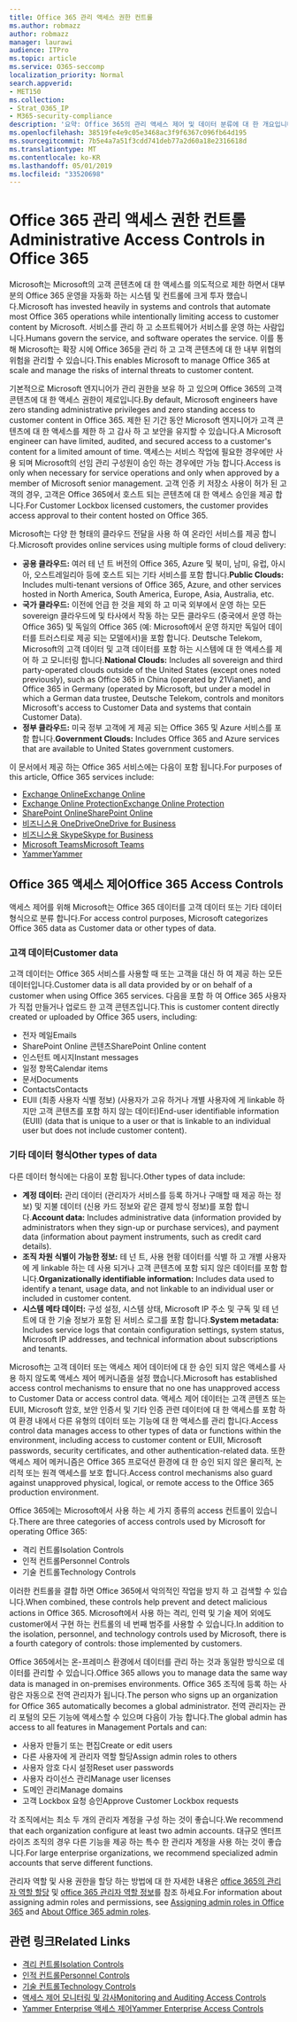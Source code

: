 ```yaml
---
title: Office 365 관리 액세스 권한 컨트롤
ms.author: robmazz
author: robmazz
manager: laurawi
audience: ITPro
ms.topic: article
ms.service: O365-seccomp
localization_priority: Normal
search.appverid:
- MET150
ms.collection:
- Strat_O365_IP
- M365-security-compliance
description: '요약: Office 365의 관리 액세스 제어 및 데이터 분류에 대 한 개요입니다.'
ms.openlocfilehash: 38519fe4e9c05e3468ac3f9f6367c096fb64d195
ms.sourcegitcommit: 7b5e4a7a51f3cdd741deb77a2d60a18e2316618d
ms.translationtype: MT
ms.contentlocale: ko-KR
ms.lasthandoff: 05/01/2019
ms.locfileid: "33520698"
---
```

# <a name="administrative-access-controls-in-office-365"></a><span data-ttu-id="cb99a-103">Office 365 관리 액세스 권한 컨트롤</span><span class="sxs-lookup"><span data-stu-id="cb99a-103">Administrative Access Controls in Office 365</span></span> 

<span data-ttu-id="cb99a-104">Microsoft는 Microsoft의 고객 콘텐츠에 대 한 액세스를 의도적으로 제한 하면서 대부분의 Office 365 운영을 자동화 하는 시스템 및 컨트롤에 크게 투자 했습니다.</span><span class="sxs-lookup"><span data-stu-id="cb99a-104">Microsoft has invested heavily in systems and controls that automate most Office 365 operations while intentionally limiting access to customer content by Microsoft.</span></span> <span data-ttu-id="cb99a-105">서비스를 관리 하 고 소프트웨어가 서비스를 운영 하는 사람입니다.</span><span class="sxs-lookup"><span data-stu-id="cb99a-105">Humans govern the service, and software operates the service.</span></span> <span data-ttu-id="cb99a-106">이를 통해 Microsoft는 확장 시에 Office 365을 관리 하 고 고객 콘텐츠에 대 한 내부 위협의 위험을 관리할 수 있습니다.</span><span class="sxs-lookup"><span data-stu-id="cb99a-106">This enables Microsoft to manage Office 365 at scale and manage the risks of internal threats to customer content.</span></span>

<span data-ttu-id="cb99a-107">기본적으로 Microsoft 엔지니어가 관리 권한을 보유 하 고 있으며 Office 365의 고객 콘텐츠에 대 한 액세스 권한이 제로입니다.</span><span class="sxs-lookup"><span data-stu-id="cb99a-107">By default, Microsoft engineers have zero standing administrative privileges and zero standing access to customer content in Office 365.</span></span> <span data-ttu-id="cb99a-108">제한 된 기간 동안 Microsoft 엔지니어가 고객 콘텐츠에 대 한 액세스를 제한 하 고 감사 하 고 보안을 유지할 수 있습니다.</span><span class="sxs-lookup"><span data-stu-id="cb99a-108">A Microsoft engineer can have limited, audited, and secured access to a customer's content for a limited amount of time.</span></span> <span data-ttu-id="cb99a-109">액세스는 서비스 작업에 필요한 경우에만 사용 되며 Microsoft의 선임 관리 구성원이 승인 하는 경우에만 가능 합니다.</span><span class="sxs-lookup"><span data-stu-id="cb99a-109">Access is only when necessary for service operations and only when approved by a member of Microsoft senior management.</span></span> <span data-ttu-id="cb99a-110">고객 인증 키 저장소 사용이 허가 된 고객의 경우, 고객은 Office 365에서 호스트 되는 콘텐츠에 대 한 액세스 승인을 제공 합니다.</span><span class="sxs-lookup"><span data-stu-id="cb99a-110">For Customer Lockbox licensed customers, the customer provides access approval to their content hosted on Office 365.</span></span>

<span data-ttu-id="cb99a-111">Microsoft는 다양 한 형태의 클라우드 전달을 사용 하 여 온라인 서비스를 제공 합니다.</span><span class="sxs-lookup"><span data-stu-id="cb99a-111">Microsoft provides online services using multiple forms of cloud delivery:</span></span>

- <span data-ttu-id="cb99a-112">**공용 클라우드:** 여러 테 넌 트 버전의 Office 365, Azure 및 북미, 남미, 유럽, 아시아, 오스트레일리아 등에 호스트 되는 기타 서비스를 포함 합니다.</span><span class="sxs-lookup"><span data-stu-id="cb99a-112">**Public Clouds:** Includes multi-tenant versions of Office 365, Azure, and other services hosted in North America, South America, Europe, Asia, Australia, etc.</span></span>
- <span data-ttu-id="cb99a-113">**국가 클라우드:** 이전에 언급 한 것을 제외 하 고 미국 외부에서 운영 하는 모든 sovereign 클라우드에 및 타사에서 작동 하는 모든 클라우드 (중국에서 운영 하는 Office 365) 및 독일의 Office 365 (예: Microsoft에서 운영 하지만 독일어 데이터를 트러스티로 제공 되는 모델에서)을 포함 합니다. Deutsche Telekom, Microsoft의 고객 데이터 및 고객 데이터를 포함 하는 시스템에 대 한 액세스를 제어 하 고 모니터링 합니다.</span><span class="sxs-lookup"><span data-stu-id="cb99a-113">**National Clouds:** Includes all sovereign and third party-operated clouds outside of the United States (except ones noted previously), such as Office 365 in China (operated by 21Vianet), and Office 365 in Germany (operated by Microsoft, but under a model in which a German data trustee, Deutsche Telekom, controls and monitors Microsoft's access to Customer Data and systems that contain Customer Data).</span></span>
- <span data-ttu-id="cb99a-114">**정부 클라우드:** 미국 정부 고객에 게 제공 되는 Office 365 및 Azure 서비스를 포함 합니다.</span><span class="sxs-lookup"><span data-stu-id="cb99a-114">**Government Clouds:** Includes Office 365 and Azure services that are available to United States government customers.</span></span>

<span data-ttu-id="cb99a-115">이 문서에서 제공 하는 Office 365 서비스에는 다음이 포함 됩니다.</span><span class="sxs-lookup"><span data-stu-id="cb99a-115">For purposes of this article, Office 365 services include:</span></span>

- [<span data-ttu-id="cb99a-116">Exchange Online</span><span class="sxs-lookup"><span data-stu-id="cb99a-116">Exchange Online</span></span>](https://docs.microsoft.com/Exchange/exchange-online)
- [<span data-ttu-id="cb99a-117">Exchange Online Protection</span><span class="sxs-lookup"><span data-stu-id="cb99a-117">Exchange Online Protection</span></span>](https://docs.microsoft.com/Office365/SecurityCompliance/eop/exchange-online-protection-overview)
- [<span data-ttu-id="cb99a-118">SharePoint Online</span><span class="sxs-lookup"><span data-stu-id="cb99a-118">SharePoint Online</span></span>](https://docs.microsoft.com/sharepoint/sharepoint-online)
- [<span data-ttu-id="cb99a-119">비즈니스용 OneDrive</span><span class="sxs-lookup"><span data-stu-id="cb99a-119">OneDrive for Business</span></span>](https://docs.microsoft.com/OneDrive/onedrive)
- [<span data-ttu-id="cb99a-120">비즈니스용 Skype</span><span class="sxs-lookup"><span data-stu-id="cb99a-120">Skype for Business</span></span>](https://docs.microsoft.com/SkypeForBusiness/skype-for-business-online)
- [<span data-ttu-id="cb99a-121">Microsoft Teams</span><span class="sxs-lookup"><span data-stu-id="cb99a-121">Microsoft Teams</span></span>](https://docs.microsoft.com/MicrosoftTeams/Teams-overview)
- [<span data-ttu-id="cb99a-122">Yammer</span><span class="sxs-lookup"><span data-stu-id="cb99a-122">Yammer</span></span>](https://docs.microsoft.com/yammer/yammer-landing-page)

## <a name="office-365-access-controls"></a><span data-ttu-id="cb99a-123">Office 365 액세스 제어</span><span class="sxs-lookup"><span data-stu-id="cb99a-123">Office 365 Access Controls</span></span>

<span data-ttu-id="cb99a-124">액세스 제어를 위해 Microsoft는 Office 365 데이터를 고객 데이터 또는 기타 데이터 형식으로 분류 합니다.</span><span class="sxs-lookup"><span data-stu-id="cb99a-124">For access control purposes, Microsoft categorizes Office 365 data as Customer data or other types of data.</span></span>

### <a name="customer-data"></a><span data-ttu-id="cb99a-125">고객 데이터</span><span class="sxs-lookup"><span data-stu-id="cb99a-125">Customer data</span></span>

<span data-ttu-id="cb99a-126">고객 데이터는 Office 365 서비스를 사용할 때 또는 고객을 대신 하 여 제공 하는 모든 데이터입니다.</span><span class="sxs-lookup"><span data-stu-id="cb99a-126">Customer data is all data provided by or on behalf of a customer when using Office 365 services.</span></span> <span data-ttu-id="cb99a-127">다음을 포함 하 여 Office 365 사용자가 직접 만들거나 업로드 한 고객 콘텐츠입니다.</span><span class="sxs-lookup"><span data-stu-id="cb99a-127">This is customer content directly created or uploaded by Office 365 users, including:</span></span>

- <span data-ttu-id="cb99a-128">전자 메일</span><span class="sxs-lookup"><span data-stu-id="cb99a-128">Emails</span></span>
- <span data-ttu-id="cb99a-129">SharePoint Online 콘텐츠</span><span class="sxs-lookup"><span data-stu-id="cb99a-129">SharePoint Online content</span></span>
- <span data-ttu-id="cb99a-130">인스턴트 메시지</span><span class="sxs-lookup"><span data-stu-id="cb99a-130">Instant messages</span></span>
- <span data-ttu-id="cb99a-131">일정 항목</span><span class="sxs-lookup"><span data-stu-id="cb99a-131">Calendar items</span></span>
- <span data-ttu-id="cb99a-132">문서</span><span class="sxs-lookup"><span data-stu-id="cb99a-132">Documents</span></span>
- <span data-ttu-id="cb99a-133">Contacts</span><span class="sxs-lookup"><span data-stu-id="cb99a-133">Contacts</span></span>
- <span data-ttu-id="cb99a-134">EUII (최종 사용자 식별 정보) (사용자가 고유 하거나 개별 사용자에 게 linkable 하지만 고객 콘텐츠를 포함 하지 않는 데이터)</span><span class="sxs-lookup"><span data-stu-id="cb99a-134">End-user identifiable information (EUII) (data that is unique to a user or that is linkable to an individual user but does not include customer content).</span></span>

### <a name="other-types-of-data"></a><span data-ttu-id="cb99a-135">기타 데이터 형식</span><span class="sxs-lookup"><span data-stu-id="cb99a-135">Other types of data</span></span>

<span data-ttu-id="cb99a-136">다른 데이터 형식에는 다음이 포함 됩니다.</span><span class="sxs-lookup"><span data-stu-id="cb99a-136">Other types of data include:</span></span>

- <span data-ttu-id="cb99a-137">**계정 데이터:** 관리 데이터 (관리자가 서비스를 등록 하거나 구매할 때 제공 하는 정보) 및 지불 데이터 (신용 카드 정보와 같은 결제 방식 정보)를 포함 합니다.</span><span class="sxs-lookup"><span data-stu-id="cb99a-137">**Account data:** Includes administrative data (information provided by administrators when they sign-up or purchase services), and payment data (information about payment instruments, such as credit card details).</span></span>
- <span data-ttu-id="cb99a-138">**조직 차원 식별이 가능한 정보:** 테 넌 트, 사용 현황 데이터를 식별 하 고 개별 사용자에 게 linkable 하는 데 사용 되거나 고객 콘텐츠에 포함 되지 않은 데이터를 포함 합니다.</span><span class="sxs-lookup"><span data-stu-id="cb99a-138">**Organizationally identifiable information:** Includes data used to identify a tenant, usage data, and not linkable to an individual user or included in customer content.</span></span>
- <span data-ttu-id="cb99a-139">**시스템 메타 데이터:** 구성 설정, 시스템 상태, Microsoft IP 주소 및 구독 및 테 넌 트에 대 한 기술 정보가 포함 된 서비스 로그를 포함 합니다.</span><span class="sxs-lookup"><span data-stu-id="cb99a-139">**System metadata:** Includes service logs that contain configuration settings, system status, Microsoft IP addresses, and technical information about subscriptions and tenants.</span></span>

<span data-ttu-id="cb99a-140">Microsoft는 고객 데이터 또는 액세스 제어 데이터에 대 한 승인 되지 않은 액세스를 사용 하지 않도록 액세스 제어 메커니즘을 설정 했습니다.</span><span class="sxs-lookup"><span data-stu-id="cb99a-140">Microsoft has established access control mechanisms to ensure that no one has unapproved access to Customer Data or access control data.</span></span> <span data-ttu-id="cb99a-141">액세스 제어 데이터는 고객 콘텐츠 또는 EUII, Microsoft 암호, 보안 인증서 및 기타 인증 관련 데이터에 대 한 액세스를 포함 하 여 환경 내에서 다른 유형의 데이터 또는 기능에 대 한 액세스를 관리 합니다.</span><span class="sxs-lookup"><span data-stu-id="cb99a-141">Access control data manages access to other types of data or functions within the environment, including access to customer content or EUII, Microsoft passwords, security certificates, and other authentication-related data.</span></span> <span data-ttu-id="cb99a-142">또한 액세스 제어 메커니즘은 Office 365 프로덕션 환경에 대 한 승인 되지 않은 물리적, 논리적 또는 원격 액세스를 보호 합니다.</span><span class="sxs-lookup"><span data-stu-id="cb99a-142">Access control mechanisms also guard against unapproved physical, logical, or remote access to the Office 365 production environment.</span></span>

<span data-ttu-id="cb99a-143">Office 365에는 Microsoft에서 사용 하는 세 가지 종류의 access 컨트롤이 있습니다.</span><span class="sxs-lookup"><span data-stu-id="cb99a-143">There are three categories of access controls used by Microsoft for operating Office 365:</span></span>

- <span data-ttu-id="cb99a-144">격리 컨트롤</span><span class="sxs-lookup"><span data-stu-id="cb99a-144">Isolation Controls</span></span>
- <span data-ttu-id="cb99a-145">인적 컨트롤</span><span class="sxs-lookup"><span data-stu-id="cb99a-145">Personnel Controls</span></span>
- <span data-ttu-id="cb99a-146">기술 컨트롤</span><span class="sxs-lookup"><span data-stu-id="cb99a-146">Technology Controls</span></span>

<span data-ttu-id="cb99a-147">이러한 컨트롤을 결합 하면 Office 365에서 악의적인 작업을 방지 하 고 검색할 수 있습니다.</span><span class="sxs-lookup"><span data-stu-id="cb99a-147">When combined, these controls help prevent and detect malicious actions in Office 365.</span></span> <span data-ttu-id="cb99a-148">Microsoft에서 사용 하는 격리, 인력 및 기술 제어 외에도 customer에서 구현 하는 컨트롤의 네 번째 범주를 사용할 수 있습니다.</span><span class="sxs-lookup"><span data-stu-id="cb99a-148">In addition to the isolation, personnel, and technology controls used by Microsoft, there is a fourth category of controls: those implemented by customers.</span></span>

<span data-ttu-id="cb99a-149">Office 365에서는 온-프레미스 환경에서 데이터를 관리 하는 것과 동일한 방식으로 데이터를 관리할 수 있습니다.</span><span class="sxs-lookup"><span data-stu-id="cb99a-149">Office 365 allows you to manage data the same way data is managed in on-premises environments.</span></span> <span data-ttu-id="cb99a-150">Office 365 조직에 등록 하는 사람은 자동으로 전역 관리자가 됩니다.</span><span class="sxs-lookup"><span data-stu-id="cb99a-150">The person who signs up an organization for Office 365 automatically becomes a global administrator.</span></span> <span data-ttu-id="cb99a-151">전역 관리자는 관리 포털의 모든 기능에 액세스할 수 있으며 다음이 가능 합니다.</span><span class="sxs-lookup"><span data-stu-id="cb99a-151">The global admin has access to all features in Management Portals and can:</span></span>

- <span data-ttu-id="cb99a-152">사용자 만들기 또는 편집</span><span class="sxs-lookup"><span data-stu-id="cb99a-152">Create or edit users</span></span>
- <span data-ttu-id="cb99a-153">다른 사용자에 게 관리자 역할 할당</span><span class="sxs-lookup"><span data-stu-id="cb99a-153">Assign admin roles to others</span></span>
- <span data-ttu-id="cb99a-154">사용자 암호 다시 설정</span><span class="sxs-lookup"><span data-stu-id="cb99a-154">Reset user passwords</span></span>
- <span data-ttu-id="cb99a-155">사용자 라이선스 관리</span><span class="sxs-lookup"><span data-stu-id="cb99a-155">Manage user licenses</span></span>
- <span data-ttu-id="cb99a-156">도메인 관리</span><span class="sxs-lookup"><span data-stu-id="cb99a-156">Manage domains</span></span>
- <span data-ttu-id="cb99a-157">고객 Lockbox 요청 승인</span><span class="sxs-lookup"><span data-stu-id="cb99a-157">Approve Customer Lockbox requests</span></span>

<span data-ttu-id="cb99a-158">각 조직에서는 최소 두 개의 관리자 계정을 구성 하는 것이 좋습니다.</span><span class="sxs-lookup"><span data-stu-id="cb99a-158">We recommend that each organization configure at least two admin accounts.</span></span> <span data-ttu-id="cb99a-159">대규모 엔터프라이즈 조직의 경우 다른 기능을 제공 하는 특수 한 관리자 계정을 사용 하는 것이 좋습니다.</span><span class="sxs-lookup"><span data-stu-id="cb99a-159">For large enterprise organizations, we recommend specialized admin accounts that serve different functions.</span></span>

<span data-ttu-id="cb99a-160">관리자 역할 및 사용 권한을 할당 하는 방법에 대 한 자세한 내용은 [office 365의 관리자 역할 할당](https://support.office.com/article/Assigning-admin-roles-in-Office-365-eac4d046-1afd-4f1a-85fc-8219c79e1504) 및 [office 365 관리자 역할 정보](https://support.office.com/article/Permissions-in-Office-365-DA585EEA-F576-4F55-A1E0-87090B6AAA9D)를 참조 하세요.</span><span class="sxs-lookup"><span data-stu-id="cb99a-160">For information about assigning admin roles and permissions, see [Assigning admin roles in Office 365](https://support.office.com/article/Assigning-admin-roles-in-Office-365-eac4d046-1afd-4f1a-85fc-8219c79e1504) and [About Office 365 admin roles](https://support.office.com/article/Permissions-in-Office-365-DA585EEA-F576-4F55-A1E0-87090B6AAA9D).</span></span>

## <a name="related-links"></a><span data-ttu-id="cb99a-161">관련 링크</span><span class="sxs-lookup"><span data-stu-id="cb99a-161">Related Links</span></span>

- [<span data-ttu-id="cb99a-162">격리 컨트롤</span><span class="sxs-lookup"><span data-stu-id="cb99a-162">Isolation Controls</span></span>](office-365-isolation-controls.md)
- [<span data-ttu-id="cb99a-163">인적 컨트롤</span><span class="sxs-lookup"><span data-stu-id="cb99a-163">Personnel Controls</span></span>](office-365-personnel-controls.md)
- [<span data-ttu-id="cb99a-164">기술 컨트롤</span><span class="sxs-lookup"><span data-stu-id="cb99a-164">Technology Controls</span></span>](office-365-technology-controls.md)
- [<span data-ttu-id="cb99a-165">액세스 제어 모니터링 및 감사</span><span class="sxs-lookup"><span data-stu-id="cb99a-165">Monitoring and Auditing Access Controls</span></span>](office-365-monitoring-and-auditing-access-controls.md)
- [<span data-ttu-id="cb99a-166">Yammer Enterprise 액세스 제어</span><span class="sxs-lookup"><span data-stu-id="cb99a-166">Yammer Enterprise Access Controls</span></span>](office-365-yammer-enterprise-access-controls.md)